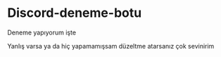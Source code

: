 # Discord-deneme-botu
Deneme yapıyorum işte

Yanlış varsa ya da hiç yapamamışsam düzeltme atarsanız çok sevinirim

